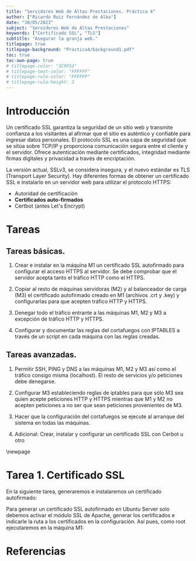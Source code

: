 ```yaml
---
title: "Servidores Web de Altas Prestaciones. Práctica 4"
author: ["Ricardo Ruiz Fernández de Alba"]
date: "30/05/2023"
subject: "Servidores Web de Altas Prestaciones"
keywords: ["Certificado SSL", "TLS"]
subtitle: "Asegurar la granja web."
titlepage: true
titlepage-background: "Practica4/background1.pdf"
toc: true
toc-own-page: true
# titlepage-color: "3C9F53"
# titlepage-text-color: "FFFFFF"
# titlepage-rule-color: "FFFFFF"
# titlepage-rule-height: 2
---
```


# Introducción

Un certificado SSL garantiza la seguridad de un sitio web y transmite confianza a los visitantes al afirmar que el sitio es auténtico y confiable para ingresar datos personales. El protocolo SSL es una capa de seguridad que se sitúa sobre TCP/IP y proporciona comunicación segura entre el cliente y el servidor. Ofrece autenticación mediante certificados, integridad mediante firmas digitales y privacidad a través de encriptación.

La versión actual, SSLv3, se considera insegura, y el nuevo estándar es TLS (Transport Layer Security). Hay diferentes formas de obtener un certificado SSL e instalarlo en un servidor web para utilizar el protocolo HTTPS:

- Autoridad de certificación
- **Certificados auto-firmados**
- Certbot (antes Let's Encrypt)

# Tareas

## Tareas básicas.

1. Crear e instalar en la máquina M1 un certificado SSL autofirmado para configurar el acceso HTTPS al servidor. Se debe comprobar que el servidor acepta tanto el tráfico HTTP como el HTTPS.

2. Copiar al resto de máquinas servidoras (M2) y al balanceador de carga (M3) el certificado autofirmado creado en M1 (archivos .crt y .key) y configurarlas para
que acepten tráfico HTTP y HTTPS.

3. Denegar todo el tráfico entrante a las máquinas M1, M2 y M3 a excepción de tráfico HTTP y HTTPS.

4. Configurar y documentar las reglas del cortafuegos con IPTABLES a través de un script en cada máquina con las reglas creadas.

## Tareas avanzadas.

1. Permitir SSH, PING y DNS a las máquinas M1, M2 y M3 así como el tráfico consigo misma (localhost). El resto de servicios y/o peticiones debe denegarse.

2. Configurar M3 estableciendo reglas de iptables para que sólo M3 sea quien acepte peticiones HTTP y HTTPS mientras que M1 y M2 no acepten peticiones a no ser que sean peticiones provenientes de M3.

3. Hacer que la configuración del cortafuegos se ejecute al arranque del sistema en todas las máquinas.

4. Adicional: Crear, instalar y configurar un certificado SSL con Cerbot u otro

\newpage

# Tarea 1. Certificado SSL 

En la siguiente tarea, generaremos e instalaremos un certificado autofirmado:

Para generar un certificado SSL autofirmado en Ubuntu Server solo debemos activar el módulo SSL de Apache, generar los certificados e indicarle la ruta a los certificados en la configuración. Así pues, como root ejecutaremos en la máquina M1:

# Referencias